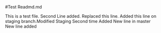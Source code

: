 #Test Readmd.md

This is a test file.
Second Line added.
Replaced this line.
Added this line on staging branch.Modified Staging Second time
Added New line in master
New line added
